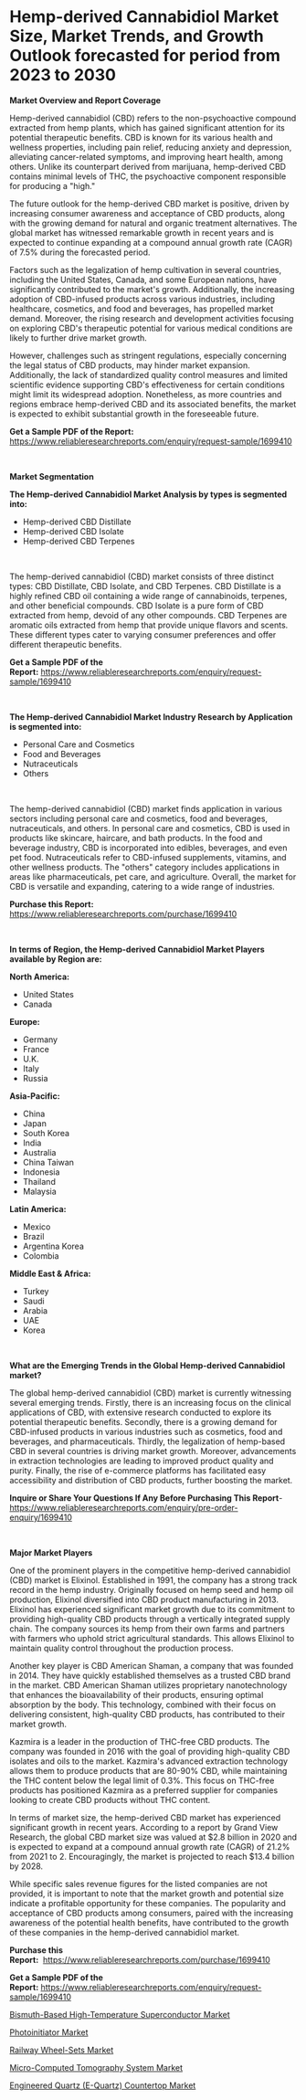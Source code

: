 <p><h1>Hemp-derived Cannabidiol Market Size, Market Trends, and Growth Outlook forecasted for period from 2023 to 2030</h1></p><p><strong>Market Overview and Report Coverage</strong></p>
<p><p>Hemp-derived cannabidiol (CBD) refers to the non-psychoactive compound extracted from hemp plants, which has gained significant attention for its potential therapeutic benefits. CBD is known for its various health and wellness properties, including pain relief, reducing anxiety and depression, alleviating cancer-related symptoms, and improving heart health, among others. Unlike its counterpart derived from marijuana, hemp-derived CBD contains minimal levels of THC, the psychoactive component responsible for producing a "high."</p><p>The future outlook for the hemp-derived CBD market is positive, driven by increasing consumer awareness and acceptance of CBD products, along with the growing demand for natural and organic treatment alternatives. The global market has witnessed remarkable growth in recent years and is expected to continue expanding at a compound annual growth rate (CAGR) of 7.5% during the forecasted period. </p><p>Factors such as the legalization of hemp cultivation in several countries, including the United States, Canada, and some European nations, have significantly contributed to the market's growth. Additionally, the increasing adoption of CBD-infused products across various industries, including healthcare, cosmetics, and food and beverages, has propelled market demand. Moreover, the rising research and development activities focusing on exploring CBD's therapeutic potential for various medical conditions are likely to further drive market growth.</p><p>However, challenges such as stringent regulations, especially concerning the legal status of CBD products, may hinder market expansion. Additionally, the lack of standardized quality control measures and limited scientific evidence supporting CBD's effectiveness for certain conditions might limit its widespread adoption. Nonetheless, as more countries and regions embrace hemp-derived CBD and its associated benefits, the market is expected to exhibit substantial growth in the foreseeable future.</p></p>
<p><strong>Get a Sample PDF of the Report:</strong> <a href="https://www.reliableresearchreports.com/enquiry/request-sample/1699410">https://www.reliableresearchreports.com/enquiry/request-sample/1699410</a></p>
<p>&nbsp;</p>
<p><strong>Market Segmentation</strong></p>
<p><strong>The Hemp-derived Cannabidiol Market Analysis by types is segmented into:</strong></p>
<p><ul><li>Hemp-derived CBD Distillate</li><li>Hemp-derived CBD Isolate</li><li>Hemp-derived CBD Terpenes</li></ul></p>
<p>&nbsp;</p>
<p><p>The hemp-derived cannabidiol (CBD) market consists of three distinct types: CBD Distillate, CBD Isolate, and CBD Terpenes. CBD Distillate is a highly refined CBD oil containing a wide range of cannabinoids, terpenes, and other beneficial compounds. CBD Isolate is a pure form of CBD extracted from hemp, devoid of any other compounds. CBD Terpenes are aromatic oils extracted from hemp that provide unique flavors and scents. These different types cater to varying consumer preferences and offer different therapeutic benefits.</p></p>
<p><strong>Get a Sample PDF of the Report:</strong>&nbsp;<a href="https://www.reliableresearchreports.com/enquiry/request-sample/1699410">https://www.reliableresearchreports.com/enquiry/request-sample/1699410</a></p>
<p>&nbsp;</p>
<p><strong>The Hemp-derived Cannabidiol Market Industry Research by Application is segmented into:</strong></p>
<p><ul><li>Personal Care and Cosmetics</li><li>Food and Beverages</li><li>Nutraceuticals</li><li>Others</li></ul></p>
<p>&nbsp;</p>
<p><p>The hemp-derived cannabidiol (CBD) market finds application in various sectors including personal care and cosmetics, food and beverages, nutraceuticals, and others. In personal care and cosmetics, CBD is used in products like skincare, haircare, and bath products. In the food and beverage industry, CBD is incorporated into edibles, beverages, and even pet food. Nutraceuticals refer to CBD-infused supplements, vitamins, and other wellness products. The "others" category includes applications in areas like pharmaceuticals, pet care, and agriculture. Overall, the market for CBD is versatile and expanding, catering to a wide range of industries.</p></p>
<p><strong>Purchase this Report:</strong>&nbsp; <a href="https://www.reliableresearchreports.com/purchase/1699410">https://www.reliableresearchreports.com/purchase/1699410</a></p>
<p>&nbsp;</p>
<p><strong>In terms of Region, the Hemp-derived Cannabidiol Market Players available by Region are:</strong></p>
<p>
    <p> <strong> North America: </strong>
        <ul>
            <li>United States</li>
            <li>Canada</li>
        </ul>
        </p> 
    <p> <strong> Europe: </strong>
        <ul>
            <li>Germany</li>
            <li>France</li>
            <li>U.K.</li>
            <li>Italy</li>
            <li>Russia</li>
        </ul>
        </p> 
    <p> <strong> Asia-Pacific: </strong>
        <ul>
            <li>China</li>
            <li>Japan</li>
            <li>South Korea</li>
            <li>India</li>
            <li>Australia</li>
            <li>China Taiwan</li>
            <li>Indonesia</li>
            <li>Thailand</li>
            <li>Malaysia</li>
        </ul>
        </p> 
    <p> <strong> Latin America: </strong>
        <ul>
            <li>Mexico</li>
            <li>Brazil</li>
            <li>Argentina Korea</li>
            <li>Colombia</li>
        </ul>
        </p> 
    <p> <strong> Middle East & Africa: </strong>
        <ul>
            <li>Turkey</li>
            <li>Saudi</li>
            <li>Arabia</li>
            <li>UAE</li>
            <li>Korea</li>
        </ul>
    </p>
    </p>
<p>&nbsp;</p>
<p><strong>What are the Emerging Trends in the Global Hemp-derived Cannabidiol market?</strong></p>
<p><p>The global hemp-derived cannabidiol (CBD) market is currently witnessing several emerging trends. Firstly, there is an increasing focus on the clinical applications of CBD, with extensive research conducted to explore its potential therapeutic benefits. Secondly, there is a growing demand for CBD-infused products in various industries such as cosmetics, food and beverages, and pharmaceuticals. Thirdly, the legalization of hemp-based CBD in several countries is driving market growth. Moreover, advancements in extraction technologies are leading to improved product quality and purity. Finally, the rise of e-commerce platforms has facilitated easy accessibility and distribution of CBD products, further boosting the market.</p></p>
<p><strong>Inquire or Share Your Questions If Any Before Purchasing This Report</strong>- <a href="https://www.reliableresearchreports.com/enquiry/pre-order-enquiry/1699410">https://www.reliableresearchreports.com/enquiry/pre-order-enquiry/1699410</a></p>
<p>&nbsp;</p>
<p><strong>Major Market Players</strong></p>
<p><p>One of the prominent players in the competitive hemp-derived cannabidiol (CBD) market is Elixinol. Established in 1991, the company has a strong track record in the hemp industry. Originally focused on hemp seed and hemp oil production, Elixinol diversified into CBD product manufacturing in 2013. Elixinol has experienced significant market growth due to its commitment to providing high-quality CBD products through a vertically integrated supply chain. The company sources its hemp from their own farms and partners with farmers who uphold strict agricultural standards. This allows Elixinol to maintain quality control throughout the production process. </p><p>Another key player is CBD American Shaman, a company that was founded in 2014. They have quickly established themselves as a trusted CBD brand in the market. CBD American Shaman utilizes proprietary nanotechnology that enhances the bioavailability of their products, ensuring optimal absorption by the body. This technology, combined with their focus on delivering consistent, high-quality CBD products, has contributed to their market growth. </p><p>Kazmira is a leader in the production of THC-free CBD products. The company was founded in 2016 with the goal of providing high-quality CBD isolates and oils to the market. Kazmira's advanced extraction technology allows them to produce products that are 80-90% CBD, while maintaining the THC content below the legal limit of 0.3%. This focus on THC-free products has positioned Kazmira as a preferred supplier for companies looking to create CBD products without THC content. </p><p>In terms of market size, the hemp-derived CBD market has experienced significant growth in recent years. According to a report by Grand View Research, the global CBD market size was valued at $2.8 billion in 2020 and is expected to expand at a compound annual growth rate (CAGR) of 21.2% from 2021 to 2. Encouragingly, the market is projected to reach $13.4 billion by 2028.</p><p>While specific sales revenue figures for the listed companies are not provided, it is important to note that the market growth and potential size indicate a profitable opportunity for these companies. The popularity and acceptance of CBD products among consumers, paired with the increasing awareness of the potential health benefits, have contributed to the growth of these companies in the hemp-derived cannabidiol market.</p></p>
<p><strong>Purchase this Report:</strong>&nbsp;&nbsp;<a href="https://www.reliableresearchreports.com/purchase/1699410">https://www.reliableresearchreports.com/purchase/1699410</a></p>
<p></p>
<p><strong>Get a Sample PDF of the Report:</strong>&nbsp;<a href="https://www.reliableresearchreports.com/enquiry/request-sample/1699410">https://www.reliableresearchreports.com/enquiry/request-sample/1699410</a></p>
<p><p><a href="https://medium.com/@daishawolff/bismuth-based-high-temperature-superconductor-market-trends-forecast-and-competitive-analysis-to-00c9cbb86c93">Bismuth-Based High-Temperature Superconductor Market</a></p><p><a href="https://www.linkedin.com/pulse/photoinitiator-market-size-2023-2030-global-industrial-uvt7c/">Photoinitiator Market</a></p><p><a href="https://github.com/virtuosemr/Market-Research-Report-List-1/blob/main/railway-wheel-sets-market.md">Railway Wheel-Sets Market</a></p><p><a href="https://medium.com/@vilmalittel/micro-computed-tomography-system-market-furnishes-information-on-market-share-market-trends-and-c96c8ac2d926">Micro-Computed Tomography System Market</a></p><p><a href="https://github.com/surverupesha/Market-Research-Report-List-1/blob/main/engineered-quartz-e-quartz-countertop-market.md">Engineered Quartz (E-Quartz) Countertop Market</a></p></p>